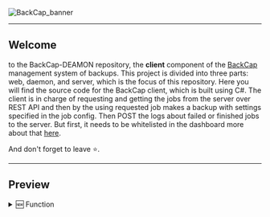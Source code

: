 ![BackCap_banner](https://i.imgur.com/9QxM5pu.png)

---

## Welcome

to the BackCap-DEAMON repository, the **client** component of the [BackCap](https://github.com/Edems-DEV/BackCap) management system of backups. This project is divided into three parts: web, daemon, and server, which is the focus of this repository. Here you will find the source code for the BackCap client, which is built using C#. The client is in charge of requesting and getting the jobs from the server over REST API and then by the using requested job makes a backup with settings specified in the job config. Then POST the logs about failed or finished jobs to the server. But first, it needs to be whitelisted in the dashboard more about that [here](https://github.com/Edems-DEV/BackCap_WEB).

And don't forget to leave ⭐.

---

## Preview

<details> <summary>🆕 Function</summary>

- 💾 Backup Algorythm
- 🔌 REST Api
- (Ftp, Zip)

</details>
